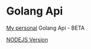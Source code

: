 # Golang Api
[My personal](https://api.falsisdev.ga) Golang Api - BETA

[NODEJS Version](https://github.com/falsisdev/api)
